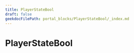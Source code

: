 ```yaml
---
title: PlayerStateBool
draft: false
geekdocFilePath: portal_blocks/PlayerStateBool/_index.md
---
```

# PlayerStateBool